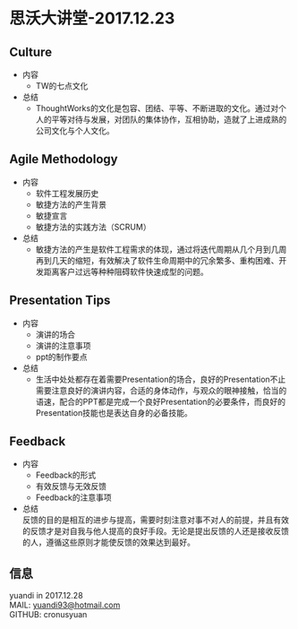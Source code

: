 # 思沃大讲堂-2017.12.23

## Culture
* 内容
  *  TW的七点文化
* 总结
  *  ThoughtWorks的文化是包容、团结、平等、不断进取的文化。通过对个人的平等对待与发展，对团队的集体协作，互相协助，造就了上进成熟的公司文化与个人文化。
## Agile Methodology
* 内容
  *  软件工程发展历史
  *  敏捷方法的产生背景
  *  敏捷宣言
  *  敏捷方法的实践方法（SCRUM）
* 总结
  *  敏捷方法的产生是软件工程需求的体现，通过将迭代周期从几个月到几周再到几天的缩短，有效解决了软件生命周期中的冗余繁多、重构困难、开发距离客户过远等种种阻碍软件快速成型的问题。
## Presentation Tips
* 内容
  *  演讲的场合  
  *  演讲的注意事项
  *  ppt的制作要点
* 总结
  *  生活中处处都存在着需要Presentation的场合，良好的Presentation不止需要注意良好的演讲内容，合适的身体动作，与观众的眼神接触，恰当的语速，配合的PPT都是完成一个良好Presentation的必要条件，而良好的Presentation技能也是表达自身的必备技能。
## Feedback
* 内容
  *  Feedback的形式
  *  有效反馈与无效反馈
  *  Feedback的注意事项
* 总结  
反馈的目的是相互的进步与提高，需要时刻注意对事不对人的前提，并且有效的反馈才是对自我与他人提高的良好手段。无论是提出反馈的人还是接收反馈的人，遵循这些原则才能使反馈的效果达到最好。
## 信息
yuandi in 2017.12.28  
MAIL: yuandi93@hotmail.com  
GITHUB: cronusyuan